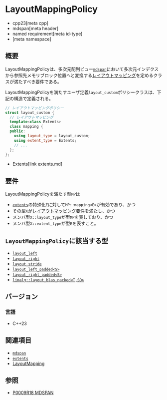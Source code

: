 # LayoutMappingPolicy
* cpp23[meta cpp]
* mdspan[meta header]
* named requirement[meta id-type]
* [meta namespace]


## 概要
LayoutMappingPolicyは、多次元配列ビュー[`mdspan`](mdspan.md)において多次元インデクスから参照先メモリブロック位置へと変換する[レイアウトマッピング](LayoutMapping.md)を定めるクラスが満たすべき要件である。

LayoutMappingPolicyを満たすユーザ定義`layout_custom`ポリシークラスは、下記の構造で定義される。

```cpp
// レイアウトマッピングポリシー
struct layout_custom {
  // レイアウトマッピング
  template<class Extents>
  class mapping {
  public:
    using layout_type = layout_custom;
    using extent_type = Extents;
    // ...
  };
};
```
* Extents[link extents.md]


## 要件
LayoutMappingPolicyを満たす型`MP`は

- [`extents`](extents.md)の特殊化`E`に対して`MP::mapping<E>`が有効であり、かつ
- その型`X`が[レイアウトマッピング要件](LayoutMapping.md)を満たし、かつ
- メンバ型`X::layout_type`が型`MP`を表しており、かつ
- メンバ型`X::extent_type`が型`E`を表すこと。


## `LayoutMappingPolicy`に該当する型

- [`layout_left`](layout_left.md)
- [`layout_right`](layout_right.md)
- [`layout_stride`](layout_stride.md)
- [`layout_left_padded<S>`](layout_left_padded.md)
- [`layout_right_padded<S>`](layout_right_padded.md)
- [`linalg::layout_blas_packed<T,SO>`](/reference/linalg/layout_blas_packed.md)


## バージョン
### 言語
- C++23


## 関連項目
- [`mdspan`](mdspan.md)
- [`extents`](extents.md)
- [LayoutMapping](LayoutMapping.md)


## 参照
- [P0009R18 MDSPAN](https://www.open-std.org/jtc1/sc22/wg21/docs/papers/2022/p0009r18.html)
